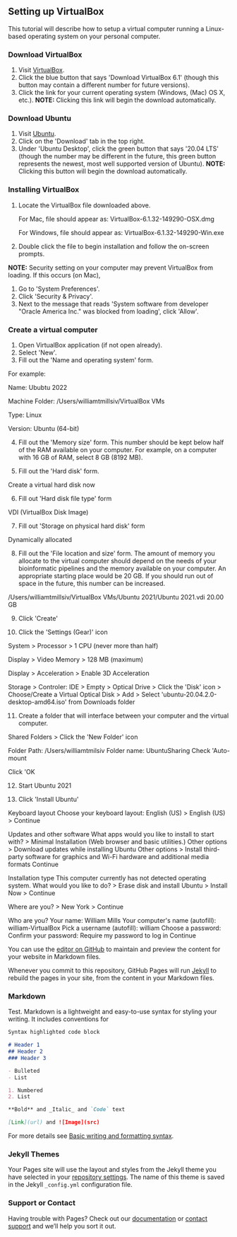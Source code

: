 ## Setting up VirtualBox

This tutorial will describe how to setup a virtual computer running a Linux-based operating system on your personal computer.

### Download VirtualBox

1. Visit [VirtualBox](https://www.virtualbox.org/).
2. Click the blue button that says 'Download VirtualBox 6.1' (though this button may contain a different number for future versions).
3. Click the link for your current operating system (Windows, (Mac) OS X, etc.). **NOTE:** Clicking this link will begin the download automatically.

### Download Ubuntu

1. Visit [Ubuntu](ubuntu.com).
2. Click on the 'Download' tab in the top right.
3. Under 'Ubuntu Desktop', click the green button that says '20.04 LTS' (though the number may be different in the future, this green button represents the newest, most well supported version of Ubuntu). **NOTE:** Clicking this button will begin the download automatically.

### Installing VirtualBox

1. Locate the VirtualBox file downloaded above.

    For Mac, file should appear as: VirtualBox-6.1.32-149290-OSX.dmg
    
    For Windows, file should appear as: VirtualBox-6.1.32-149290-Win.exe

2. Double click the file to begin installation and follow the on-screen prompts.

**NOTE:** Security setting on your computer may prevent VirtualBox from loading. If this occurs (on Mac),

1. Go to 'System Preferences'.
2. Click 'Security & Privacy'.
3. Next to the message that reads 'System software from developer "Oracle America Inc." was blocked from loading', click 'Allow'.

### Create a virtual computer

1. Open VirtualBox application (if not open already).
2. Select 'New'.
3. Fill out the 'Name and operating system' form.

For example:

Name: Ububtu 2022

Machine Folder: /Users/williamtmillsiv/VirtualBox VMs

Type: Linux

Version: Ubuntu (64-bit)

4. Fill out the 'Memory size' form. This number should be kept below half of the RAM available on your computer. For example, on a computer with 16 GB of RAM, select 8 GB (8192 MB).

5. Fill out the 'Hard disk' form.

Create a virtual hard disk now

6. Fill out 'Hard disk file type' form

VDI (VirtualBox Disk Image)

7. Fill out 'Storage on physical hard disk' form

Dynamically allocated

8. Fill out the 'File location and size' form. The amount of memory you allocate to the virtual computer should depend on the needs of your bioinformatic pipelines and the memory available on your computer. An appropriate starting place would be 20 GB. If you should run out of space in the future, this number can be increased.

/Users/williamtmillsiv/VirtualBox VMs/Ubuntu 2021/Ubuntu 2021.vdi
20.00 GB

9. Click 'Create'

10. Click the 'Settings (Gear)' icon

System > Processor > 1 CPU (never more than half)

Display > Video Memory > 128 MB (maximum)

Display > Acceleration > Enable 3D Acceleration

Storage > Controler: IDE > Empty > Optical Drive > Click the 'Disk' icon > Choose/Create a Virtual Optical Disk > Add > Select 'ubuntu-20.04.2.0-desktop-amd64.iso' from Downloads folder

11. Create a folder that will interface between your computer and the virtual computer.

Shared Folders > Click the 'New Folder' icon

Folder Path: /Users/williamtmilsiv
Folder name: UbuntuSharing
Check 'Auto-mount

Click 'OK

12. Start Ubuntu 2021

13. Click 'Install Ubuntu'

Keyboard layout
Choose your keyboard layout: English (US) > English (US) > Continue

Updates and other software
What apps would you like to install to start with? > Minimal Installation (Web browser and basic utilities.)
Other options > Download updates while installing Ubuntu
Other options > Install third-party software for graphics and Wi-Fi hardware and additional media formats
Continue

Installation type
This computer currently has not detected operating system. What would you like to do? > Erase disk and install Ubuntu > Install Now > Continue

Where are you? > New York > Continue

Who are you?
Your name: William Mills
Your computer's name (autofill): william-VirtualBox
Pick a username (autofill): william
Choose a password: 
Confirm your password: 
Require my password to log in
Continue


You can use the [editor on GitHub](https://github.com/williamtmills/VirtualBoxSetup/edit/main/README.md) to maintain and preview the content for your website in Markdown files.

Whenever you commit to this repository, GitHub Pages will run [Jekyll](https://jekyllrb.com/) to rebuild the pages in your site, from the content in your Markdown files.

### Markdown

Test. Markdown is a lightweight and easy-to-use syntax for styling your writing. It includes conventions for

```markdown
Syntax highlighted code block

# Header 1
## Header 2
### Header 3

- Bulleted
- List

1. Numbered
2. List

**Bold** and _Italic_ and `Code` text

[Link](url) and ![Image](src)
```

For more details see [Basic writing and formatting syntax](https://docs.github.com/en/github/writing-on-github/getting-started-with-writing-and-formatting-on-github/basic-writing-and-formatting-syntax).

### Jekyll Themes

Your Pages site will use the layout and styles from the Jekyll theme you have selected in your [repository settings](https://github.com/williamtmills/VirtualBoxSetup/settings/pages). The name of this theme is saved in the Jekyll `_config.yml` configuration file.

### Support or Contact

Having trouble with Pages? Check out our [documentation](https://docs.github.com/categories/github-pages-basics/) or [contact support](https://support.github.com/contact) and we’ll help you sort it out.
